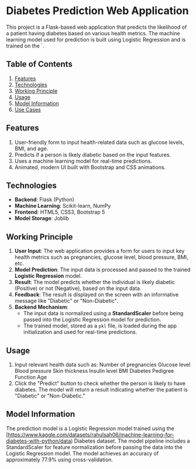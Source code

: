 # Diabetes Prediction Web Application

This project is a Flask-based web application that predicts the likelihood of a patient having diabetes based on various health metrics. The machine learning model used for prediction is built using Logistic Regression and is trained on the `.

## Table of Contents

1. [Features](#features)
2. [Technologies](#technologies)
3. [Working Principle](#working-principle)
4. [Usage](#usage)
5. [Model Information](#model-information)
6. [Use Cases](#use-cases)

## Features

1. User-friendly form to input health-related data such as glucose levels, BMI, and age.
2. Predicts if a person is likely diabetic based on the input features.
3. Uses a machine learning model for real-time predictions.
4. Animated, modern UI built with Bootstrap and CSS animations.

## Technologies

- **Backend**: Flask (Python)
- **Machine Learning**: Scikit-learn, NumPy
- **Frontend**: HTML5, CSS3, Bootstrap 5
- **Model Storage**: Joblib

## Working Principle

1. **User Input**: The web application provides a form for users to input key health metrics such as pregnancies, glucose level, blood pressure, BMI, etc.
2. **Model Prediction**: The input data is processed and passed to the trained **Logistic Regression** model.
3. **Result**: The model predicts whether the individual is likely diabetic (Positive) or not (Negative), based on the input data.
4. **Feedback**: The result is displayed on the screen with an informative message like "Diabetic" or "Non-Diabetic".
5. **Backend Mechanism**:
   - The input data is normalized using a **StandardScaler** before being passed into the Logistic Regression model for prediction.
   - The trained model, stored as a `pkl` file, is loaded during the app initialization and used for real-time predictions.

## Usage

1. Input relevant health data such as:
      Number of pregnancies
      Glucose level
      Blood pressure
      Skin thickness
      Insulin level
      BMI
      Diabetes Pedigree Function
      Age
2. Click the "Predict" button to check whether the person is likely to have diabetes.
   The model will return a result indicating whether the patient is "Diabetic" or "Non-Diabetic."
   

## Model Information

The prediction model is a Logistic Regression model trained using the [https://www.kaggle.com/datasets/rahulsah06/machine-learning-for-diabetes-with-python/data) Diabetes dataset.
The model pipeline includes a StandardScaler for feature normalization before passing the data into the Logistic Regression model.
The model achieves an accuracy of approximately 77.9% using cross-validation.
